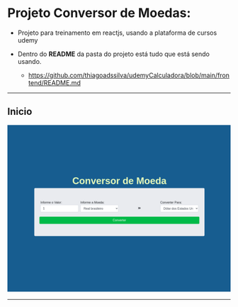 # Projeto Conversor de Moedas:

* Projeto para treinamento em reactjs, usando a plataforma de cursos udemy

* Dentro do <b>README</b> da pasta do projeto está tudo que está sendo usando.
   * https://github.com/thiagoadssilva/udemyCalculadora/blob/main/frontend/README.md

<hr/>

## <b>Inicio</b> 

![Tela Principal](images/fim.png)
<hr>
